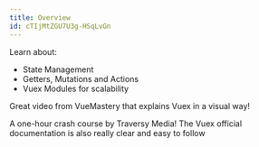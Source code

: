 ```yaml
---
title: Overview
id: cTIjMtZGU7U3g-HSqLvGn
---
```


Learn about:

* State Management
* Getters, Mutations and Actions
* Vuex Modules for scalability

<link-bookmark href="https://www.youtube.com/watch?v=_2_C9j-8CtM&t" title="Vuex: Intro Tutorial">Great video from VueMastery that explains Vuex in a visual way!</link-bookmark>

<link-bookmark href="https://www.youtube.com/watch?v=5lVQgZzLMHc" title="Vuex Crash Course | State Management">A one-hour crash course by Traversy Media!</link-bookmark>
<link-bookmark href="https://vuex.vuejs.org/" title="What is Vuex? | Vuex">The Vuex official documentation is also really clear and easy to follow</link-bookmark>
